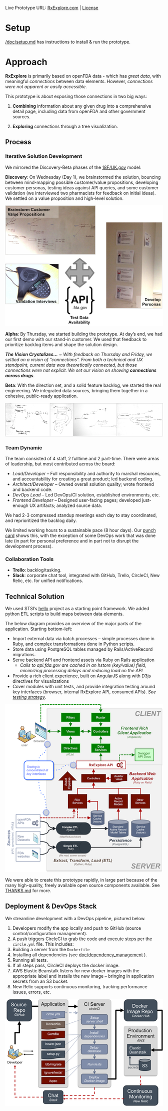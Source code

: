 Live Prototype URL: [RxExplore.com](http://rxexplore.com/) | [License](LICENSE.md)

# Setup

[/doc/setup.md](/doc/setup.md) has instructions to install & run the prototype.

# Approach

**RxExplore** is primarily based on openFDA data - which has *great data*, with meaningful *connections* between data elements. However, *connections were not apparent or easily accessible*.

This prototype is about exposing those connections in two big ways:

1. **Combining** information about any given drug into a comprehensive detail page, including data from openFDA and other government sources.

2.	**Exploring** connections through a tree visualization.

## Process

### Iterative Solution Development
We mirrored the Discovery-Beta phases of the [18F/UK.gov](https://18f.gsa.gov/dashboard/stages/) model:

**Discovery**: 
On Wednesday (Day 1), we brainstormed the solution, bouncing between mind-mapping possible customer/value propositions, developing customer personas, testing ideas against API queries, and some customer validation (we interviewed two pharmacists for feedback on initial ideas). We settled on a value proposition and high-level solution.

![Discovery Process](/doc/solution/discovery.png?raw=true) 
 
**Alpha**: 
By Thursday, we started building the prototype. At day’s end, we had our first demo with our stand-in customer. We used that feedback to prioritize backlog items and shape the solution design. 

_**The Vision Crystalizes...** ~ With feedback on Thursday and Friday, we settled on a vision of “connections”. From both a technical and UX standpoint, current data was theoretically connected, but those connections were not explicit. We set our vision on showing **connections across drugs**._

**Beta**: 
With the direction set, and a solid feature backlog, we started the real engineering. We integrated data sources, bringing them together in a cohesive, public-ready application.

![Beta Development Process](/doc/solution/development_whiteboard.png?raw=true) 

### Team Dynamic
The team consisted of 4 staff, 2 fulltime and 2 part-time. There were areas of leadership, but most contributed across the board:
* _Lead/Developer_ – Full responsibility and authority to marshal resources, and accountability for creating a great product; led backend coding.
* _Architect/Developer_ – Owned overall solution quality; wrote frontend and backend code.
* _DevOps Lead_ – Led DevOps/CI solution, established environments, etc.
* _Frontend Developer_ – Designed user-facing pages; developed just-enough UX artifacts; analyzed source data.

We had 2-3 compressed standup meetings each day to stay coordinated, and reprioritized the backlog daily. 

We limited working hours to a sustainable pace (8 hour days). Our [punch card](https://github.com/STSILABS/open-fda/graphs/punch-card) shows this, with the exception of some DevOps work that was done late (in part for personal preference and in part not to disrupt the development process).

### Collaboration Tools
* **Trello**: backlog/tasking. 
* **Slack**: corporate chat tool, integrated with GitHub, Trello, CircleCI, New Relic, etc. for unified notifications. 

## Technical Solution

We used STSI’s [hello]( https://github.com/STSILABS/hello) project as a starting point framework. We added python ETL scripts to build maps between data elements.

The below diagram provides an overview of the major parts of the application. Starting bottom-left:
* Import external data via batch processes – simple processes done in Ruby, and complex transformations done in Python scripts.
* Store data using PostgreSQL tables managed by Rails/ActiveRecord migrations.
* Serve backend API and frontend assets via Ruby on Rails application
    * _Calls to api.fda.gov are cached in an hstore (key/value) field, minimizing processing delays and reducing load on the API_
* Provide a rich client experience, built on AngularJS along with D3js directives for visualizations
* Cover modules with unit tests, and provide integration testing around key interfaces (browser, internal RxExplore API, consumed APIs). _See [testing strategy](/doc/testing.md)._

![Solution Overview](/doc/solution/application_overview.png?raw=true)

We were able to create this prototype rapidly, in large part because of the many high-quality, freely available open source components available. See [THANKS.md](THANKS.md) for more.

## Deployment & DevOps Stack
 
We streamline development with a DevOps pipeline, pictured below. 

1. Developers modify the app locally and push to GitHub (source control/configuration management). 
2. A push triggers CircleCI to grab the code and execute steps per the `circle.yml` file.  This includes:
  1. Building a server from the `Dockerfile`
  2. Installing all dependencies (see [doc/dependency_management](doc/dependency_management.md) ). 
  3. Running all tests.
3. If all steps pass, CircleCI deploys the docker image. 
4. AWS Elastic Beanstalk listens for new docker images with the appropriate label and installs the new image – bringing in application secrets from an S3 bucket.
5. New Relic supports continuous monitoring, tracking performance issues, errors, etc.

![DevOps Overview](/doc/solution/devops.png?raw=true)








